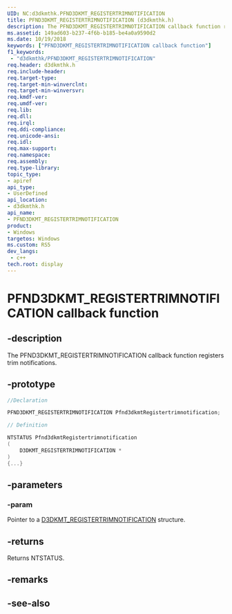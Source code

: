 ```yaml
---
UID: NC:d3dkmthk.PFND3DKMT_REGISTERTRIMNOTIFICATION
title: PFND3DKMT_REGISTERTRIMNOTIFICATION (d3dkmthk.h)
description: The PFND3DKMT_REGISTERTRIMNOTIFICATION callback function registers trim notifications.
ms.assetid: 149ad603-b237-4f6b-b185-be4a0a9590d2
ms.date: 10/19/2018
keywords: ["PFND3DKMT_REGISTERTRIMNOTIFICATION callback function"]
f1_keywords:
 - "d3dkmthk/PFND3DKMT_REGISTERTRIMNOTIFICATION"
req.header: d3dkmthk.h
req.include-header:
req.target-type:
req.target-min-winverclnt:
req.target-min-winversvr:
req.kmdf-ver:
req.umdf-ver:
req.lib:
req.dll:
req.irql: 
req.ddi-compliance:
req.unicode-ansi:
req.idl:
req.max-support:
req.namespace:
req.assembly:
req.type-library: 
topic_type: 
- apiref
api_type: 
- UserDefined
api_location: 
- d3dkmthk.h
api_name: 
- PFND3DKMT_REGISTERTRIMNOTIFICATION
product:
- Windows
targetos: Windows
ms.custom: RS5
dev_langs:
 - c++
tech.root: display
---
```


# PFND3DKMT_REGISTERTRIMNOTIFICATION callback function

## -description

The PFND3DKMT_REGISTERTRIMNOTIFICATION callback function registers trim notifications.

## -prototype

```cpp
//Declaration

PFND3DKMT_REGISTERTRIMNOTIFICATION Pfnd3dkmtRegistertrimnotification; 

// Definition

NTSTATUS Pfnd3dkmtRegistertrimnotification 
(
	D3DKMT_REGISTERTRIMNOTIFICATION *
)
{...}

```

## -parameters

### -param  

Pointer to a [D3DKMT_REGISTERTRIMNOTIFICATION](ns-d3dkmthk-_d3dkmt_registertrimnotification.md) structure.

## -returns

Returns NTSTATUS.


## -remarks




## -see-also
